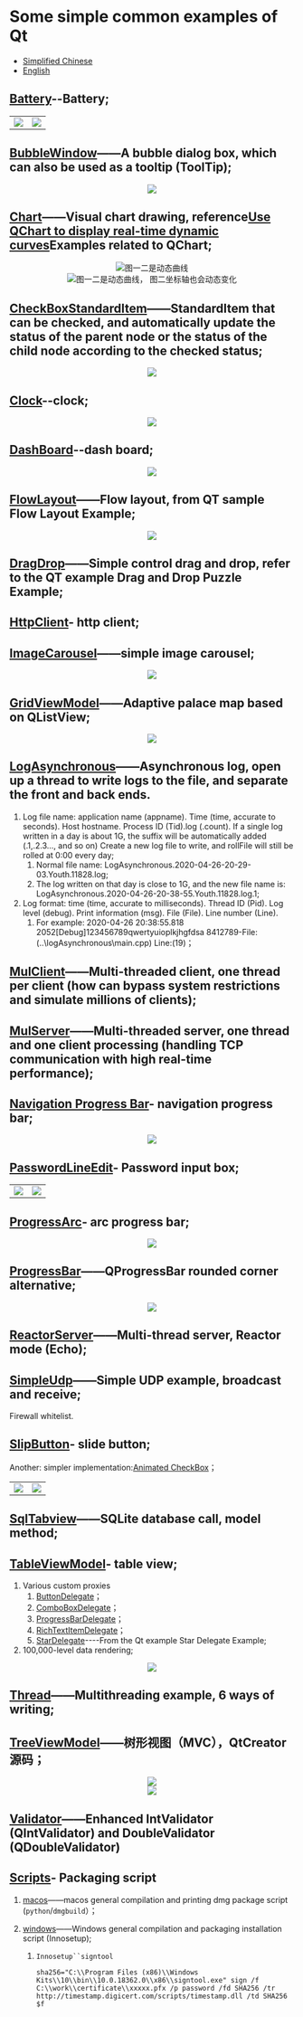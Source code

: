# Some simple common examples of Qt

-   [Simplified Chinese](README.md)
-   [English](README.en.md)

## [Battery](Battery/)--Battery;

<table>
    <tr>
        <td ><div align=center><img src="Battery/picture/AlarmBattery.png"></div></td >
        <td ><div align=center><img src="Battery/picture/HealthyBattery.png"></div></td>
    </tr>
</table>

## [BubbleWindow](BubbleWindow/)——A bubble dialog box, which can also be used as a tooltip (ToolTip);

<div align=center><img src="BubbleWindow/picture/Bubble.png"></div>

## [Chart](Chart/)——Visual chart drawing, reference[Use QChart to display real-time dynamic curves](https://qtdebug.com/qtbook-paint-realtime-curve-qchart/ "qtdebug/公孙二狗")Examples related to QChart;

<div align=center><img src="Chart/picture/Chart_1.png">图一二是动态曲线</div>  
<div align=center><img src="Chart/picture/Chart_2.png">图一二是动态曲线， 图二坐标轴也会动态变化</div>

## [CheckBoxStandardItem](/CheckBoxStandardItem)——StandardItem that can be checked, and automatically update the status of the parent node or the status of the child node according to the checked status;

<div align=center><img src="CheckBoxStandardItem/picture/checkBoxStandardItem.png"></div>

## [Clock](/Clock)--clock;

<div align=center><img src="Clock/picture/Clock.png"></div>

## [DashBoard](/DashBoard)--dash board;

<div align=center><img src="DashBoard/picture/DashBoard.png"></div>

## [FlowLayout](FlowLayout/)——Flow layout, from QT sample Flow Layout Example;

<div align=center><img src="FlowLayout/picture/FlowLayout.png"></div>

## [DragDrop](DragDrop/)——Simple control drag and drop, refer to the QT example Drag and Drop Puzzle Example;

## [HttpClient](/HttpClient)- http client;

## [ImageCarousel](ImageCarousel/)——simple image carousel;

<div align=center><img src="ImageCarousel/picture/ImageCarousel.jpg"></div>

## [GridViewModel](/GridViewModel)——Adaptive palace map based on QListView;

<div align=center><img src="GridViewModel/picture/GridView.png"></div>

## [LogAsynchronous](LogAsynchronous/)——Asynchronous log, open up a thread to write logs to the file, and separate the front and back ends.

1.  Log file name: application name (appname). Time (time, accurate to seconds). Host hostname. Process ID (Tid).log (.count). If a single log written in a day is about 1G, the suffix will be automatically added (.1,.2.3..., and so on) Create a new log file to write, and rollFile will still be rolled at 0:00 every day;
    1.  Normal file name: LogAsynchronous.2020-04-26-20-29-03.Youth.11828.log;
    2.  The log written on that day is close to 1G, and the new file name is: LogAsynchronous.2020-04-26-20-38-55.Youth.11828.log.1;
2.  Log format: time (time, accurate to milliseconds). Thread ID (Pid). Log level (debug). Print information (msg). File (File). Line number (Line).
    1.  For example: 2020-04-26 20:38:55.818 2052[Debug]123456789qwertyuioplkjhgfdsa 8412789-File:(..\\logAsynchronous\\main.cpp) Line:(19)；

## [MulClient](MulClient/)——Multi-threaded client, one thread per client (how can bypass system restrictions and simulate millions of clients);

## [MulServer](MulServer/)——Multi-threaded server, one thread and one client processing (handling TCP communication with high real-time performance);

## [Navigation Progress Bar](/NavigationProgressBar)- navigation progress bar;

<div align=center><img src="NavigationProgressBar/picture/NavigationProgressBar.png"></div>

## [PasswordLineEdit](PasswordLineEdit/)- Password input box;

<table>
    <tr>
        <td ><div align=center><img src="PasswordLineEdit/picture/HiddenPassword.png"></div></td >
        <td ><div align=center><img src="PasswordLineEdit/picture/ShowPassword.png"></div></td>
    </tr>
</table>

## [ProgressArc](ProgressArc/)- arc progress bar;

<div align=center><img src="ProgressArc/picture/ProgressArc.png"></div>

## [ProgressBar](ProgressBar)——QProgressBar rounded corner alternative;

<div align=center><img src="ProgressBar/picture/ProgressBar.png"></div>

## [ReactorServer](ReactorServer/)——Multi-thread server, Reactor mode (Echo);

## [SimpleUdp](SimpleUdp/)——Simple UDP example, broadcast and receive;

Firewall whitelist.

## [SlipButton](SlipButton/)- slide button;

Another: simpler implementation:[Animated CheckBox](http://qtdebug.com/qtbook-animated-checkbox/)；

<table>
      <tr>
          <td ><div align=center><img src="SlipButton/picture/SlipButton_check.png"></div></td >
          <td ><div align=center><img src="SlipButton/picture/SlipButton_checked.png"></div></td>
      </tr>
  </table>

## [SqlTabview](SqlTabview/)——SQLite database call, model method;

## [TableViewModel](TableViewModel/)- table view;

1.  Various custom proxies
    1.  [ButtonDelegate](./TableViewModel/buttondelegate.h)；
    2.  [ComboBoxDelegate](./TableViewModel/comboboxdelegate.h)；
    3.  [ProgressBarDelegate](./TableViewModel/progressbardelegate.h)；
    4.  [RichTextItemDelegate](./TableViewModel/richtextitemdelegate.hpp)；
    5.  [StarDelegate](./TableViewModel/stardelegate.h)----From the Qt example Star Delegate Example;
2.  100,000-level data rendering;

<div align=center><img src="TableViewModel/picture/TabViewModelDelegate.jpg"></div>

## [Thread](Thread/)——Multithreading example, 6 ways of writing;

## [TreeViewModel](TreeViewModel/)——树形视图（MVC），QtCreator源码；

<div align=center><img src="TreeViewModel/picture/TreeView.png"></div>  
<div align=center><img src="TreeViewModel/picture/ListView.png"></div>

## [Validator](Validator/)——Enhanced IntValidator (QIntValidator) and DoubleValidator (QDoubleValidator)

## [Scripts](Scripts/)- Packaging script

1.  [macos](Scripts/macos/)——macos general compilation and printing dmg package script (`python`/`dmgbuild`）；
2.  [windows](Scripts/windows)——Windows general compilation and packaging installation script (Innosetup);

    1.  `Innosetup``signtool`

            sha256="C:\\Program Files (x86)\\Windows Kits\\10\\bin\\10.0.18362.0\\x86\\signtool.exe" sign /f C:\\work\\certificate\\xxxxx.pfx /p password /fd SHA256 /tr http://timestamp.digicert.com/scripts/timestamp.dll /td SHA256 $f
